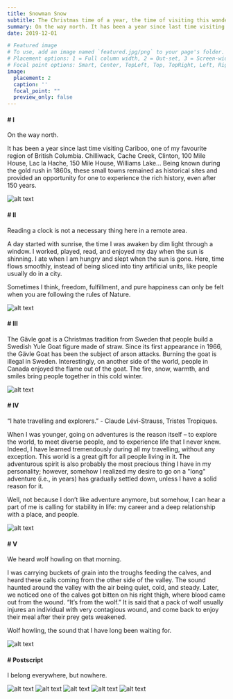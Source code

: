 ```yaml
---
title: Snowman Snow
subtitle: The Christmas time of a year, the time of visiting this wonderful place
summary: On the way north. It has been a year since last time visiting Cariboo, one of my favourite region of British Columbia. Chilliwack, Cache Creek, Clinton, 100 Mile House, Lac la Hache, 150 Mile House, Williams Lake...
date: 2019-12-01

# Featured image
# To use, add an image named `featured.jpg/png` to your page's folder.
# Placement options: 1 = Full column width, 2 = Out-set, 3 = Screen-width
# Focal point options: Smart, Center, TopLeft, Top, TopRight, Left, Right, BottomLeft, Bottom, BottomRight
image:
  placement: 2
  caption: ''
  focal_point: ""
  preview_only: false
---
```



#### # I
On the way north. 

It has been a year since last time visiting Cariboo, one of my favourite region of British Columbia. Chilliwack, Cache Creek, Clinton, 100 Mile House, Lac la Hache, 150 Mile House, Williams Lake… Being known during the gold rush in 1860s, these small towns remained as historical sites and provided an opportunity for one to experience the rich history, even after 150 years.

![alt text](IMG_7377_1.jpg "")

#### # II
Reading a clock is not a necessary thing here in a remote area.

A day started with sunrise, the time I was awaken by dim light through a window. I worked, played, read, and enjoyed my day when the sun is shinning. I ate when I am hungry and slept when the sun is gone. Here, time flows smoothly, instead of being sliced into tiny artificial units, like people usually do in a city.

Sometimes I think, freedom, fulfillment, and pure happiness can only be felt when you are following the rules of Nature.

![alt text](IMG_7412_1.jpg "")

#### # III
The Gävle goat is a Christmas tradition from Sweden that people build a Swedish Yule Goat figure made of straw. Since its first appearance in 1966, the Gävle Goat has been the subject of arson attacks. Burning the goat is illegal in Sweden. Interestingly, on another side of the world, people in Canada enjoyed the flame out of the goat. The fire, snow, warmth, and smiles bring people together in this cold winter.

![alt text](IMG_7680_1.jpg "")

#### # IV
“I hate travelling and explorers.” - Claude Lévi-Strauss, Tristes Tropiques.

When I was younger, going on adventures is the reason itself – to explore the world, to meet diverse people, and to experience life that I never knew. Indeed, I have learned tremendously during all my travelling, without any exception. This world is a great gift for all people living in it. The adventurous spirit is also probably the most precious thing I have in my personality; however, somehow I realized my desire to go on a "long" adventure (i.e., in years) has gradually settled down, unless I have a solid reason for it. 

Well, not because I don’t like adventure anymore, but somehow, I can hear a part of me is calling for stability in life: my career and a deep relationship with a place, and people.

![alt text](IMG_7853_2.jpg "")

#### # V
We heard wolf howling on that morning.

I was carrying buckets of grain into the troughs feeding the calves, and heard these calls coming from the other side of the valley. The sound haunted around the valley with the air being quiet, cold, and steady. Later, we noticed one of the calves got bitten on his right thigh, where blood came out from the wound. “It’s from the wolf.” It is said that a pack of wolf usually injures an individual with very contagious wound, and come back to enjoy their meal after their prey gets weakened.

Wolf howling, the sound that I have long been waiting for.

![alt text](IMG_7976_1.jpg "")

#### # Postscript

I belong everywhere, but nowhere.

![alt text](IMG_8042_1.jpg "")
![alt text](featured.jpg "")
![alt text](IMG_8572_1.jpg "")
![alt text](IMG_8592_1.jpg "")
![alt text](IMG_8675_1.jpg "")

